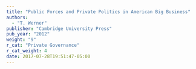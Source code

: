 ```yaml
---
title: "Public Forces and Private Politics in American Big Business"
authors:
  - "T. Werner"
publisher: "Cambridge University Press"
pub_year: "2012"
weight: "9"
r_cat: "Private Governance"
r_cat_weight: 4
date: 2017-07-28T19:51:47-05:00
---
```

